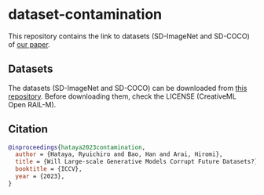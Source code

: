 # dataset-contamination

This repository contains the link to datasets (SD-ImageNet and SD-COCO) of [our paper](https://arxiv.org/abs/2211.08095).

## Datasets

The datasets (SD-ImageNet and SD-COCO) can be downloaded from [this repository](https://dmsgrdm.riken.jp/c24kn/).
Before downloading them, check the LICENSE (CreativeML Open RAIL-M).

## Citation

```bibtex
@inproceedings{hataya2023contamination,
  author = {Hataya, Ryuichiro and Bao, Han and Arai, Hiromi},
  title = {Will Large-scale Generative Models Corrupt Future Datasets?},
  booktitle = {ICCV},
  year = {2023},
}
```
